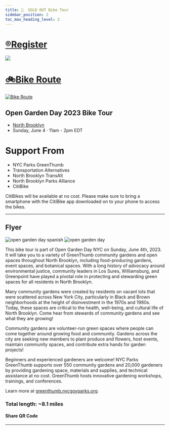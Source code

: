 ```yaml
---
title: 📅  SOLD OUT Bike Tour
sidebar_position: 2
toc_max_heading_level: 2
---
```


<a href="https://www.eventbrite.com/e/open-garden-nyc-tri-boro-gardens-bike-tour-tickets-622069816567">
  <h1>®️Register</h1>
  <img src="https://cdn.evbstatic.com/s3-build/453732-rc2022-04-28_16.04-43b83bd/django/images/logos/eb_orange_on_white_1200x630.png" />
</a>


# [🚲Bike Route](https://www.google.com/maps/dir/Smiling+Hogshead+Ranch,+25-30+Skillman+Ave,+Long+Island+City,+NY+11101/Pulaski+Bridge,+Pulaski+Bridge,+Long+Island+City,+NY/Olive+Street+Garden,+Olive+Street,+Brooklyn,+NY/303+Berry+Street,+Brooklyn,+NY/El+Jardin+del+Paraiso,+East+5th+Street,+New+York,+NY/703+E+9th+St,+New+York,+NY+10009/@40.7163941,-73.9840827,13z/data=!4m38!4m37!1m5!1m1!1s0x89c2592ebc4f5fef:0x9db3ca594a65ba1!2m2!1d-73.9430549!2d40.7431462!1m5!1m1!1s0x89c2593b6912afb3:0x3e8606ee3aa1c2c3!2m2!1d-73.9526384!2d40.7392014!1m5!1m1!1s0x89c2595461e72b5f:0xbf37e167ad4857b1!2m2!1d-73.9389995!2d40.7132751!1m5!1m1!1s0x89c25961dc8fa54b:0x774eed015ff4358f!2m2!1d-73.9635964!2d40.7132903!1m5!1m1!1s0x89c259790827d667:0xf56457ce78010882!2m2!1d-73.9792271!2d40.7222996!1m5!1m1!1s0x89c259774e72a1cf:0x89548cbb94d6d8c5!2m2!1d-73.9775851!2d40.7253761!3e1?authuser=1)
[![Bike Route](https://media2.giphy.com/media/QtvEouZBOE8nPn7yFx/giphy.gif?cid=6c09b9529wfor2ostoyw1re3m80eb3h5m0auynnu2clgvggw&rid=giphy.gif&ct=s)](https://www.google.com/maps/dir/40.7197407,-73.9527372/40.7262849,-73.957547/40.7311599,-73.9592878/Oak+St,+Brooklyn,+NY+11222/Domino+Park/203+S+2nd+St,+Brooklyn,+NY+11211/451+Bedford+Ave,+Brooklyn,+NY+11249/Sunshine+Community+Garden/Powers+Street+Garden/266+Skillman+Ave,+Brooklyn,+NY+11211/@40.7255454,-73.9563424,16.57z/data=!4m52!4m51!1m5!3m4!1m2!1d-73.9573578!2d40.7262791!3s0x89c259423a47ee6d:0x7392460bb6f67f3b!1m0!1m0!1m5!1m1!1s0x89c25941edb7a901:0xa156ad5775286ba8!2m2!1d-73.9572458!2d40.7277625!1m5!1m1!1s0x89c25941934bb85f:0x486aa5dc8e5c1416!2m2!1d-73.967851!2d40.7148803!1m5!1m1!1s0x89c2595ffe01a095:0xaa2f7d03ffd1b890!2m2!1d-73.959448!2d40.712489!1m5!1m1!1s0x89c25bdc1ef770cb:0x7e563a27a596cec0!2m2!1d-73.9640274!2d40.7077706!1m5!1m1!1s0x89c25bfc777738d3:0xbc266755fc2cce1d!2m2!1d-73.9440187!2d40.705274!1m5!1m1!1s0x89c25954449f5bf7:0xbd7f445ad60ec4ea!2m2!1d-73.939702!2d40.7126925!1m5!1m1!1s0x89c25953b8e70ba7:0x65d1415c732b5925!2m2!1d-73.940299!2d40.7162142!3e1)


## Open Garden Day 2023 Bike Tour

- [North Brooklyn](https://communityprofiles.planning.nyc.gov/brooklyn/1)
- Sunday, June 4 · 11am - 2pm EDT

# Support From

- NYC Parks GreenThumb
- Transportation Alternatives
- North Brooklyn TransAlt
- North Brooklyn Parks Alliance
- CitiBike

CitiBikes will be available at no cost.
Please make sure to bring a smartphone with the CitiBike app downloaded on to your phone to access the bikes.

---


## Flyer
![open garden day spanish](https://github.com/nbkyn-parks-community/nbkyn-parks-community.github.io/assets/22154417/9cb04214-3195-4b7a-9145-1cdb295aab29)
![open garden day](https://github.com/nbkyn-parks-community/nbkyn-parks-community.github.io/assets/22154417/751399e7-c423-4eb9-98de-8105de6925bb)

This bike tour is part of Open Garden Day NYC on Sunday, June 4th, 2023.
It will take you to a variety of GreenThumb community gardens and open spaces throughout North Brooklyn, including food-producing gardens, event spaces, and botanical spaces. With a long history of advocacy around environmental justice, community leaders in Los Sures, Williamsburg, and
Greenpoint have played a pivotal role in protecting and stewarding green spaces for all residents in North Brooklyn.

Many community gardens were created by residents on vacant lots that were scattered across New York City, particularly in Black and Brown neighborhoods at the height of disinvestment in the 1970s and 1980s. Today, these spaces are critical to the health, well-being, and cultural life of North Brooklyn. Come hear from stewards of community gardens and see what they are growing!

Community gardens are volunteer-run green spaces where people can come together around growing food and community. Gardens across the city are seeking new members to plant produce and flowers, host events, maintain community spaces, and contribute extra hands for garden projects!

Beginners and experienced gardeners are welcome!
NYC Parks GreenThumb supports over 550 community gardens and 20,000 gardeners by providing gardening space, materials and supplies, and technical assistance at no cost. GreenThumb hosts innovative gardening workshops, trainings, and conferences.

Learn more at [greenthumb.nycgovparks.org](https://greenthumb.nycgovparks.org/).

### Total length: ~8.1 miles
#### Share QR Code
---
